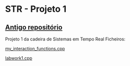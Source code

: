 # STR - Projeto 1
[Antigo repositório](https://github.com/mvromao/STR-T1)
 -----
Projeto 1 da cadeira de Sistemas em Tempo Real
Ficheiros:

[my_interaction_functions.cpp](https://github.com/mvromao/STR-Projeto1/blob/main/my_interaction_functions/my_interaction_functions.cpp)

[labwork1.cpp](https://github.com/mvromao/STR-Projeto1/blob/main/labwork1/labwork1.cpp)
